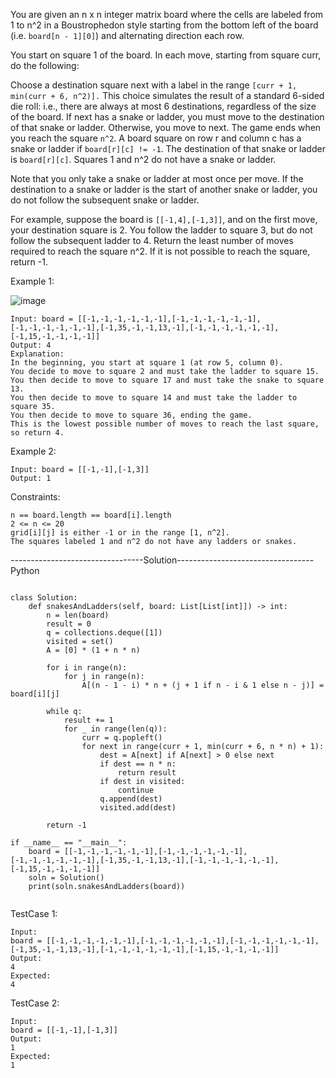 You are given an n x n integer matrix board where the cells are labeled from 1 to n^2 in a Boustrophedon style starting from the bottom left of the board (i.e. ```board[n - 1][0]```) and alternating direction each row.

You start on square 1 of the board. In each move, starting from square curr, do the following:

Choose a destination square next with a label in the range ```[curr + 1, min(curr + 6, n^2)].```
This choice simulates the result of a standard 6-sided die roll: i.e., there are always at most 6 destinations, regardless of the size of the board.
If next has a snake or ladder, you must move to the destination of that snake or ladder. Otherwise, you move to next.
The game ends when you reach the square ```n^2```.
A board square on row r and column c has a snake or ladder if ```board[r][c] != -1```. The destination of that snake or ladder is ```board[r][c]```. 
Squares 1 and n^2 do not have a snake or ladder.

Note that you only take a snake or ladder at most once per move. 
If the destination to a snake or ladder is the start of another snake or ladder, you do not follow the subsequent snake or ladder.

For example, suppose the board is ```[[-1,4],[-1,3]]```, and on the first move, your destination square is 2. 
You follow the ladder to square 3, but do not follow the subsequent ladder to 4.
Return the least number of moves required to reach the square n^2. If it is not possible to reach the square, return -1.

 

Example 1:

![image](https://user-images.githubusercontent.com/22728867/214307950-37104451-f808-4860-8bd5-eb8c0a1d4834.png)

```
Input: board = [[-1,-1,-1,-1,-1,-1],[-1,-1,-1,-1,-1,-1],[-1,-1,-1,-1,-1,-1],[-1,35,-1,-1,13,-1],[-1,-1,-1,-1,-1,-1],[-1,15,-1,-1,-1,-1]]
Output: 4
Explanation: 
In the beginning, you start at square 1 (at row 5, column 0).
You decide to move to square 2 and must take the ladder to square 15.
You then decide to move to square 17 and must take the snake to square 13.
You then decide to move to square 14 and must take the ladder to square 35.
You then decide to move to square 36, ending the game.
This is the lowest possible number of moves to reach the last square, so return 4.
```

Example 2:
```
Input: board = [[-1,-1],[-1,3]]
Output: 1
 ```

Constraints:
```
n == board.length == board[i].length
2 <= n <= 20
grid[i][j] is either -1 or in the range [1, n^2].
The squares labeled 1 and n^2 do not have any ladders or snakes.
```


---------------------------------Solution----------------------------------<br/>
Python

```

class Solution:
    def snakesAndLadders(self, board: List[List[int]]) -> int:
        n = len(board)
        result = 0
        q = collections.deque([1])
        visited = set()
        A = [0] * (1 + n * n)  

        for i in range(n):
            for j in range(n):
                A[(n - 1 - i) * n + (j + 1 if n - i & 1 else n - j)] = board[i][j]

        while q:
            result += 1
            for _ in range(len(q)):
                curr = q.popleft()
                for next in range(curr + 1, min(curr + 6, n * n) + 1):
                    dest = A[next] if A[next] > 0 else next
                    if dest == n * n:
                        return result
                    if dest in visited:
                        continue
                    q.append(dest)
                    visited.add(dest)

        return -1

if __name__ == "__main__":
    board = [[-1,-1,-1,-1,-1,-1],[-1,-1,-1,-1,-1,-1],[-1,-1,-1,-1,-1,-1],[-1,35,-1,-1,13,-1],[-1,-1,-1,-1,-1,-1],[-1,15,-1,-1,-1,-1]]
    soln = Solution()
    print(soln.snakesAndLadders(board))
    
```

TestCase 1:
```
Input:
board = [[-1,-1,-1,-1,-1,-1],[-1,-1,-1,-1,-1,-1],[-1,-1,-1,-1,-1,-1],[-1,35,-1,-1,13,-1],[-1,-1,-1,-1,-1,-1],[-1,15,-1,-1,-1,-1]]
Output:
4
Expected:
4
```

TestCase 2:
```
Input:
board = [[-1,-1],[-1,3]]
Output:
1
Expected:
1
```


